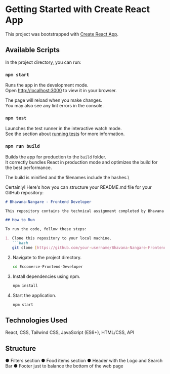 # Getting Started with Create React App

This project was bootstrapped with [Create React App](https://github.com/facebook/create-react-app).

## Available Scripts

In the project directory, you can run:

### `npm start`

Runs the app in the development mode.\
Open [http://localhost:3000](http://localhost:3000) to view it in your browser.

The page will reload when you make changes.\
You may also see any lint errors in the console.

### `npm test`

Launches the test runner in the interactive watch mode.\
See the section about [running tests](https://facebook.github.io/create-react-app/docs/running-tests) for more information.

### `npm run build`

Builds the app for production to the `build` folder.\
It correctly bundles React in production mode and optimizes the build for the best performance.

The build is minified and the filenames include the hashes.\

Certainly! Here's how you can structure your README.md file for your GitHub repository:

```markdown
# Bhavana-Nangare - Frontend Developer

This repository contains the technical assignment completed by Bhavana Nangare for the Frontend Developer position at Brainstorm Company.

## How to Run

To run the code, follow these steps:

1. Clone this repository to your local machine.
   ```bash
   git clone [https://github.com/your-username/Bhavana-Nangare-Frontend-Developer.git](https://github.com/akshunangare15/E-commerce-Frontend-Developer)
   ```

2. Navigate to the project directory.
   ```bash
   cd Eccomerce-Frontend-Developer
   ```

3. Install dependencies using npm.
   ```bash
   npm install
   ```

4. Start the application.
   ```bash
   npm start
   ```

## Technologies Used
React, CSS,  Tailwind CSS, JavaScript (ES6+), HTML/CSS, API

## Structure
● Filters section
● Food items section
● Header with the Logo and Search Bar
● Footer just to balance the bottom of the web page


